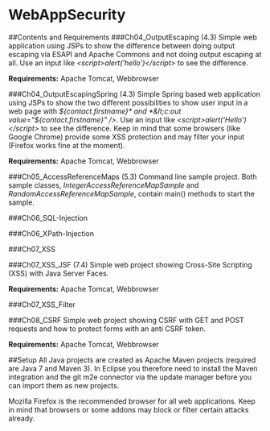 WebAppSecurity
==============

##Contents and Requirements
###Ch04_OutputEscaping (4.3)
Simple web application using JSPs to show the difference between doing output escaping via ESAPI and Apache Commons and not doing output escaping at all. Use an input like *&lt;script&gt;alert(&#x27;hello&#x27;)&lt;/script&gt;* to see the difference.

**Requirements:** Apache Tomcat, Webbrowser

###Ch04_OutputEscapingSpring (4.3)
Simple Spring based web application using JSPs to show the two different possibilities to show user input in a web page with *${contact.firstname}* and *&lt;c:out value="${contact.firstname}" /&gt;*. Use an input like *&lt;script&gt;alert(&#x27;Hello&#x27;)&lt;/script&gt;* to see the difference. Keep in mind that some browsers (like Google Chrome) provide some XSS protection and may filter your input (Firefox works fine at the moment).

**Requirements:** Apache Tomcat, Webbrowser

###Ch05_AccessReferenceMaps (5.3)
Command line sample project. Both sample classes, *IntegerAccessReferenceMapSample* and *RandomAccessReferenceMapSample*, contain main() methods to start the sample.

###Ch06_SQL-Injection

###Ch06_XPath-Injection

###Ch07_XSS

###Ch07_XSS_JSF (7.4)
Simple web project showing Cross-Site Scripting (XSS) with Java Server Faces.

**Requirements:** Apache Tomcat, Webbrowser

###Ch07_XSS_Filter

###Ch08_CSRF
Simple web project showing CSRF with GET and POST requests and how to protect forms with an anti CSRF token.

**Requirements:** Apache Tomcat, Webbrowser

##Setup
All Java projects are created as Apache Maven projects (required are Java 7 and Maven 3). In Eclipse you therefore need to install the Maven integration and the git m2e connector via the update manager before you can import them as new projects.

Mozilla Firefox is the recommended browser for all web applications. Keep in mind that browsers or some addons may block or filter certain attacks already.